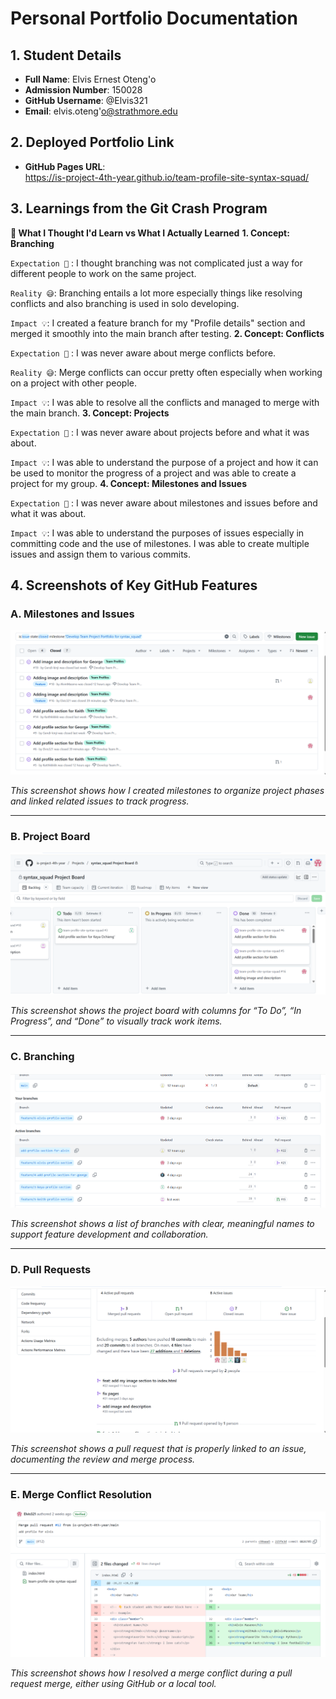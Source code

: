 # Personal Portfolio Documentation

## 1. Student Details

- **Full Name**: Elvis Ernest Oteng'o
- **Admission Number**: 150028
- **GitHub Username**: @Elvis321
- **Email**: elvis.oteng'o@strathmore.edu

## 2. Deployed Portfolio Link

- **GitHub Pages URL**:  
  https://is-project-4th-year.github.io/team-profile-site-syntax-squad/

## 3. Learnings from the Git Crash Program

**🧠 What I Thought I'd Learn vs What I Actually Learned**
**1. Concept: Branching**

`Expectation 👀` : I thought branching was not complicated just a way for different people to work on the same project.

`Reality 😅`: Branching entails a lot more especially things like resolving conflicts and also branching is used in solo developing.

`Impact 💡`: I created a feature branch for my "Profile details" section and merged it smoothly into the main branch after testing. 
**2. Concept: Conflicts**

`Expectation 👀` : I was never aware about merge conflicts before.

`Reality 😅`: Merge conflicts can occur pretty often especially when working on a project with other people.

`Impact 💡`: I was able to resolve all the conflicts and managed to merge with the main branch.
**3. Concept: Projects**

`Expectation 👀` : I was never aware about projects before and what it was about.

`Impact 💡`: I was able to understand the purpose of a project and how it can be used to monitor the progress of a project and was able to create a project for my group.
**4. Concept: Milestones and Issues**

`Expectation 👀` : I was never aware about milestones and issues before and what it was about.

`Impact 💡`: I was able to understand the purposes of issues especially in committing code and the use of milestones. I was able to create multiple issues and assign them to various commits.
## 4. Screenshots of Key GitHub Features

### A. Milestones and Issues

![Screenshot showing milestones and linked issues](screenshots/milestones.png)

*This screenshot shows how I created milestones to organize project phases and linked related issues to track progress.*

---

### B. Project Board

![Screenshot of GitHub Project Board with issues organized into columns](screenshots/project-board.png)

*This screenshot shows the project board with columns for “To Do”, “In Progress”, and “Done” to visually track work items.*

---

### C. Branching

![Screenshot showing branch list with meaningful names](screenshots/branches.png)

*This screenshot shows a list of branches with clear, meaningful names to support feature development and collaboration.*

---

### D. Pull Requests

![Screenshot of a pull request linked to an issue](screenshots/pull-request.png)

*This screenshot shows a pull request that is properly linked to an issue, documenting the review and merge process.*

---

### E. Merge Conflict Resolution

![Screenshot showing resolved merge conflict](screenshots/merge-conflict.png)

*This screenshot shows how I resolved a merge conflict during a pull request merge, either using GitHub or a local tool.*

